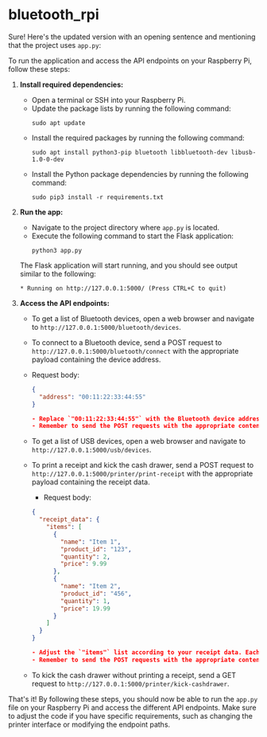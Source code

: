 # bluetooth_rpi
Sure! Here's the updated version with an opening sentence and mentioning that the project uses `app.py`:

To run the application and access the API endpoints on your Raspberry Pi, follow these steps:

1. **Install required dependencies:**
   - Open a terminal or SSH into your Raspberry Pi.
   - Update the package lists by running the following command:
     ```
     sudo apt update
     ```
   - Install the required packages by running the following command:
     ```
     sudo apt install python3-pip bluetooth libbluetooth-dev libusb-1.0-0-dev
     ```
   - Install the Python package dependencies by running the following command:
     ```
     sudo pip3 install -r requirements.txt
     ```

2. **Run the app:**
   - Navigate to the project directory where `app.py` is located.
   - Execute the following command to start the Flask application:
     ```
     python3 app.py
     ```
   
   The Flask application will start running, and you should see output similar to the following:
   ```
   * Running on http://127.0.0.1:5000/ (Press CTRL+C to quit)
   ```

3. **Access the API endpoints:**
   - To get a list of Bluetooth devices, open a web browser and navigate to `http://127.0.0.1:5000/bluetooth/devices`.
   - To connect to a Bluetooth device, send a POST request to `http://127.0.0.1:5000/bluetooth/connect` with the appropriate payload containing the device address.
   - Request body:
     ```json
     {
       "address": "00:11:22:33:44:55"
     }

     - Replace `"00:11:22:33:44:55"` with the Bluetooth device address you want to connect to.
     - Remember to send the POST requests with the appropriate content type (e.g., `application/json`) in the headers.
     ```
   - To get a list of USB devices, open a web browser and navigate to `http://127.0.0.1:5000/usb/devices`.
   - To print a receipt and kick the cash drawer, send a POST request to `http://127.0.0.1:5000/printer/print-receipt` with the appropriate payload containing the receipt data.
      - Request body:

     ```json
     {
       "receipt_data": {
         "items": [
           {
             "name": "Item 1",
             "product_id": "123",
             "quantity": 2,
             "price": 9.99
           },
           {
             "name": "Item 2",
             "product_id": "456",
             "quantity": 1,
             "price": 19.99
           }
         ]
       }
     }
     
     - Adjust the `"items"` list according to your receipt data. Each item should have a `"name"`, `"product_id"`, `"quantity"`, and `"price"`.
     - Remember to send the POST requests with the appropriate content type (e.g., `application/json`) in the headers.
   - To kick the cash drawer without printing a receipt, send a GET request to `http://127.0.0.1:5000/printer/kick-cashdrawer`.

That's it! By following these steps, you should now be able to run the `app.py` file on your Raspberry Pi and access the different API endpoints. Make sure to adjust the code if you have specific requirements, such as changing the printer interface or modifying the endpoint paths.
